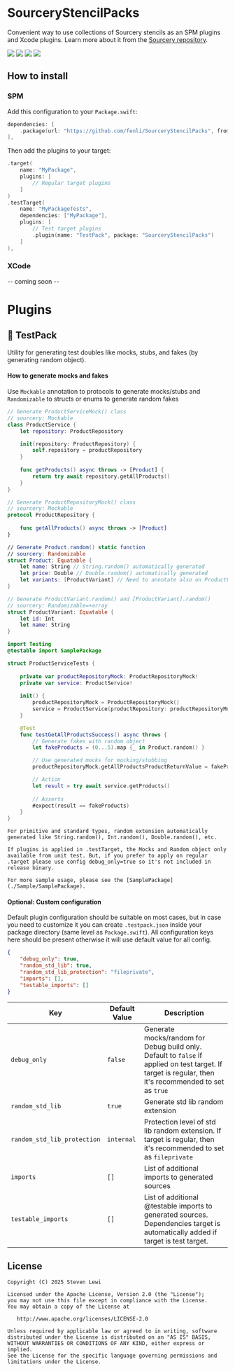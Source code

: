 # SourceryStencilPacks
Convenient way to use collections of Sourcery stencils as an SPM plugins and Xcode plugins. Learn more about it from the [Sourcery repository](https://github.com/krzysztofzablocki/Sourcery).

[![](https://img.shields.io/github/v/release/fenli/SourceryStencilPacks?style=flat&label=Latest%20Release&color=blue)](https://github.com/fenli/SourceryStencilPacks/releases)
[![](https://img.shields.io/endpoint?url=https%3A%2F%2Fswiftpackageindex.com%2Fapi%2Fpackages%2Ffenli%2FSourceryStencilPacks%2Fbadge%3Ftype%3Dswift-versions)](https://swiftpackageindex.com/fenli/SourceryStencilPacks)
[![](https://img.shields.io/endpoint?url=https%3A%2F%2Fswiftpackageindex.com%2Fapi%2Fpackages%2Ffenli%2FSourceryStencilPacks%2Fbadge%3Ftype%3Dplatforms)](https://swiftpackageindex.com/fenli/SourceryStencilPacks)
[![](https://img.shields.io/github/license/fenli/SourceryStencilPacks?style=flat)](https://www.apache.org/licenses/LICENSE-2.0.txt)

## How to install
### SPM
Add this configuration to your `Package.swift`:
```swift
dependencies: [
    .package(url: "https://github.com/fenli/SourceryStencilPacks", from: "0.1.1"),
],
```
Then add the plugins to your target:
```swift
.target(
    name: "MyPackage",
    plugins: [
        // Regular target plugins
    ]
)
.testTarget(
    name: "MyPackageTests",
    dependencies: ["MyPackage"],
    plugins: [
        // Test target plugins
        .plugin(name: "TestPack", package: "SourceryStencilPacks")
    ]
),
```

### XCode
-- coming soon --

# Plugins
## :rocket: TestPack
Utility for generating test doubles like mocks, stubs, and fakes (by generating random object).

#### How to generate mocks and fakes 
Use `Mockable` annotation to protocols to generate mocks/stubs and `Randomizable` to structs or enums to generate random fakes
```swift
// Generate ProductServiceMock() class
// sourcery: Mockable
class ProductService {
    let repository: ProductRepository

    init(repository: ProductRepository) {
        self.repository = productRepository
    }
    
    func getProducts() async throws -> [Product] {
        return try await repository.getAllProducts()
    }
}

// Generate ProductRepositoryMock() class
// sourcery: Mockable
protocol ProductRepository {
    
    func getAllProducts() async throws -> [Product]
}

// Generate Product.random() static function
// sourcery: Randomizable
struct Product: Equatable {
    let name: String // String.random() automatically generated
    let price: Double // Double.random() automatically generated
    let variants: [ProductVariant] // Need to annotate also on ProductVariant
}

// Generate ProductVariant.random() and [ProductVariant].random()
// sourcery: Randomizable=+array
struct ProductVariant: Equatable {
    let id: Int
    let name: String
}
```
```swift
import Testing
@testable import SamplePackage

struct ProductServiceTests {
    
    private var productRepositoryMock: ProductRepositoryMock!
    private var service: ProductService!
    
    init() {
        productRepositoryMock = ProductRepositoryMock()
        service = ProductService(productRepository: productRepositoryMock)
    }

    @Test
    func testGetAllProductsSuccess() async throws {
        // Generate fakes with random object
        let fakeProducts = (0...5).map {_ in Product.random() }

        // Use generated mocks for mocking/stubbing
        productRepositoryMock.getAllProductsProductReturnValue = fakeProducts

        // Action
        let result = try await service.getProducts()
        
        // Asserts
        #expect(result == fakeProducts)
    }
}
```

    For primitive and standard types, random extension automatically generated like String.random(), Int.random(), Double.random(), etc.

    If plugins is applied in .testTarget, the Mocks and Random object only available from unit test. But, if you prefer to apply on regular .target please use config debug_only=true so it's not included in release binary. 

    For more sample usage, please see the [SamplePackage](./Sample/SamplePackage).

#### Optional: Custom configuration
Default plugin configuration should be suitable on most cases, but in case you need to customize it you can create `.testpack.json` inside your package directory (same level as `Package.swift`). All configuration keys here should be present otherwise it will use default value for all config.
```json
{
    "debug_only": true,
    "random_std_lib": true,
    "random_std_lib_protection": "fileprivate",
    "imports": [],
    "testable_imports": []
}
```
| Key                        | Default Value  | Description |
|----------------------------|----------------|-------------|
| `debug_only`               | `false`        | Generate mocks/random for Debug build only. Default to `false` if applied on test target. If target is regular, then it's recommended to set as `true` |
| `random_std_lib`           | `true`         | Generate std lib random extension |
| `random_std_lib_protection`| `internal`     | Protection level of std lib random extension. If target is regular, then it's recommended to set as `fileprivate` |
| `imports`                  | `[]`           | List of additional imports to generated sources |
| `testable_imports`         | `[]`           | List of additional @testable imports to generated sources. Dependencies target is automatically added if target is test target. |


## License

    Copyright (C) 2025 Steven Lewi

    Licensed under the Apache License, Version 2.0 (the "License");
    you may not use this file except in compliance with the License.
    You may obtain a copy of the License at

       http://www.apache.org/licenses/LICENSE-2.0

    Unless required by applicable law or agreed to in writing, software
    distributed under the License is distributed on an "AS IS" BASIS,
    WITHOUT WARRANTIES OR CONDITIONS OF ANY KIND, either express or implied.
    See the License for the specific language governing permissions and
    limitations under the License.
